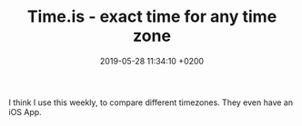 ---
layout: link
title: Time.is - exact time for any time zone
date: 2019-05-28 11:34:10 +0200
link: http://time.is
body: "I think I use this weekly, to compare different timezones. They even have an iOS App."
---